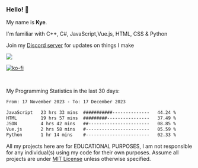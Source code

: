 ### Hello! 👋
My name is **Kye**.

I'm familiar with C++, C#, JavaScript,Vue.js, HTML, CSS & Python

Join my [Discord server](https://discord.gg/wjWwSgm7Ra) for updates on things I make

<a href="https://discord.gg/wjWwSgm7Ra"><img src="https://discord.com/api/guilds/1104598508020957244/widget.png?style=banner2"></a>

[![ko-fi](https://ko-fi.com/img/githubbutton_sm.svg)](https://ko-fi.com/Y8Y4D37MY)

<br>

My Programming Statistics in the last 30 days:
<!--START_SECTION:waka-->

```txt
From: 17 November 2023 - To: 17 December 2023

JavaScript   23 hrs 33 mins  ###########--------------   44.24 %
HTML         19 hrs 57 mins  #########----------------   37.49 %
JSON         4 hrs 42 mins   ##-----------------------   08.85 %
Vue.js       2 hrs 58 mins   #------------------------   05.59 %
Python       1 hr 14 mins    #------------------------   02.33 %
```

<!--END_SECTION:waka-->

All my projects here are for EDUCATIONAL PURPOSES, I am not responsible for any individual(s) using my code for their own purposes. Assume all projects are under [MIT License](https://opensource.org/licenses/MIT) unless otherwise specified.
